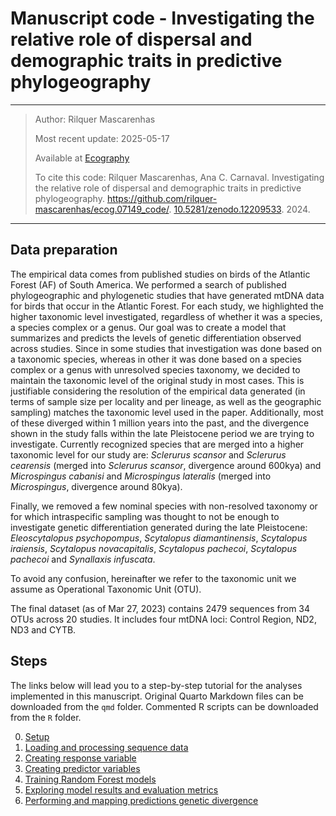 # Manuscript code - Investigating the relative role of dispersal and demographic traits in predictive phylogeography

------------------------------------------------------------------------

> Author: Rilquer Mascarenhas
> 
> Most recent update: 2025-05-17
>
> Available at [Ecography](https://doi.org/10.1111/ecog.07149)
> 
> To cite this code:
> Rilquer Mascarenhas, Ana C. Carnaval. Investigating the relative role of dispersal and demographic traits in predictive phylogeography. https://github.com/rilquer-mascarenhas/ecog.07149_code/. [10.5281/zenodo.12209533](https://doi.org/10.5281/zenodo.12209533). 2024.

------------------------------------------------------------------------

## Data preparation

The empirical data comes from published studies on birds of the Atlantic Forest (AF) of South America. We performed a search of published phylogeographic and phylogenetic studies that have generated mtDNA data for birds that occur in the Atlantic Forest. For each study, we highlighted the higher taxonomic level investigated, regardless of whether it was a species, a species complex or a genus. Our goal was to create a model that summarizes and predicts the levels of genetic differentiation observed across studies. Since in some studies that investigation was done based on a taxonomic species, whereas in other it was done based on a species complex or a genus with unresolved species taxonomy, we decided to maintain the taxonomic level of the original study in most cases. This is justifiable considering the resolution of the empirical data generated (in terms of sample size per locality and per lineage, as well as the geographic sampling) matches the taxonomic level used in the paper. Additionally, most of these diverged within 1 million years into the past, and the divergence shown in the study falls within the late Pleistocene period we are trying to investigate. Currently recognized species that are merged into a higher taxonomic level for our study are: *Sclerurus scansor* and *Sclerurus cearensis* (merged into *Sclerurus scansor*, divergence around 600kya) and *Microspingus cabanisi* and *Microspingus lateralis* (merged into *Microspingus*, divergence around 80kya).

Finally, we removed a few nominal species with non-resolved taxonomy or for which intraspecific sampling was thought to not be enough to investigate genetic differentiation generated during the late Pleistocene: *Eleoscytalopus psychopompus*, *Scytalopus diamantinensis*, *Scytalopus iraiensis*, *Scytalopus novacapitalis*, *Scytalopus pachecoi*, *Scytalopus pachecoi* and *Synallaxis infuscata*.

To avoid any confusion, hereinafter we refer to the taxonomic unit we assume as Operational Taxonomic Unit (OTU).

The final dataset (as of Mar 27, 2023) contains 2479 sequences from 34 OTUs across 20 studies. It includes four mtDNA loci: Control Region, ND2, ND3 and CYTB.

## Steps

The links below will lead you to a step-by-step tutorial for the analyses implemented in this manuscript. Original Quarto Markdown files can be downloaded from the `qmd` folder. Commented R scripts can be downloaded from the `R` folder.

0.  [Setup](./qmd/0_setup.qmd)
1.  [Loading and processing sequence data](./qmd/1_loading.qmd)
2.  [Creating response variable](./qmd/2_response.qmd)
3.  [Creating predictor variables](./qmd/3_predictors.qmd)
4.  [Training Random Forest models](./qmd/4_training.qmd)
5.  [Exploring model results and evaluation metrics](./qmd/5_results.qmd)
6.  [Performing and mapping predictions genetic divergence](./qmd/6_predictions.qmd)
